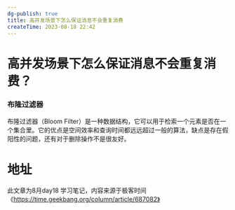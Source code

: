 ```yaml
---
dg-publish: true
title: 高并发场景下怎么保证消息不会重复消费
createTime: 2023-08-18 22:42  
---
```



# 高并发场景下怎么保证消息不会重复消费？

### 布隆过滤器
布隆过滤器（Bloom Filter）是一种数据结构，它可以用于检索一个元素是否在一个集合里。它的优点是空间效率和查询时间都远远超过一般的算法，缺点是存在假阳性的问题，还有对于删除操作不是很友好。





# 地址

此文章为8月day18 学习笔记，内容来源于极客时间《https://time.geekbang.org/column/article/687082》